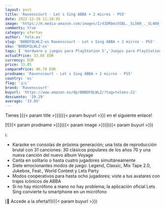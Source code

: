 ```yaml
---
layout: post
title: 'Ravenscourt - Let s Sing ABBA + 2 micros - PS5'
date: 2022-12-30 11:10:45
image: 'https://m.media-amazon.com/images/I/41DRbmz5SBL._SL500_._SL400_.jpg'
comments: true
category: ofertas
author: 'tole.es'
slug: 'B0BDFQLWLZ-es Ravenscourt - Let s Sing ABBA + 2 micros - PS5'
sku: 'B0BDFQLWLZ-es'
tags: [ 'Hardware y juegos para PlayStation 5','Juegos para PlayStation 5','Videojuegos','ps5','ravenscourt','🇪🇸', ]
actualPrice: 33.05 EUR
currency: EUR
price: 33.05
comparePrice: 46.74 EUR
prodname: 'Ravenscourt - Let s Sing ABBA + 2 micros - PS5'
country: 'es'
flag: '🇪🇸'
brand: 'Ravenscourt'
buyurl: 'https://www.amazon.es/dp/B0BDFQLWLZ/?tag=tolees-21'
descuento: '29.29'
average: '33.05'
---
```


Tienes [{{< param title >}}]({{< param buyurl >}}) en el siguiente enlace!

[![{{< param prodname >}}]({{< param image >}})]({{< param buyurl >}})

ℹ️:

- Karaoke en consolas de próxima generación; una lista de reproducción brutal con 31 canciones: 30 clásicos populares de los años 70 y una nueva canción del nuevo álbum Voyage
- Canta en solitario o hasta cuatro jugadores simultáneamente
- Siete emocionantes modos de juego: Legend, Classic, Mix Tape 2.0, Jukebox, Feat., World Contest y Lets Party
- Modos cooperativos para hasta ocho jugadores; viste a tus avatares con trajes icónicos de ABBA
- Si no hay micrófono a mano no hay problema; la aplicación oficial Lets Sing convierte tu smartphone en un micrófono

[🛒 Accede a la oferta!!]({{< param buyurl >}})
